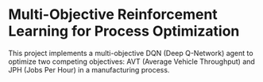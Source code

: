 # Multi-Objective Reinforcement Learning for Process Optimization

This project implements a multi-objective DQN (Deep Q-Network) agent to optimize two competing objectives: AVT (Average Vehicle Throughput) and JPH (Jobs Per Hour) in a manufacturing process.

